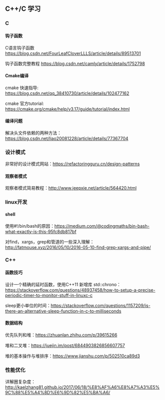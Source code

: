 ## C++/C 学习

### C

#### 钩子函数

C语言钩子函数
<https://blog.csdn.net/FourLeafCloverLLLS/article/details/89513701>

钩子函数完整教程
<https://blog.csdn.net/camly/article/details/1752798>

#### Cmake编译

cmake 快速指导: https://blog.csdn.net/qq_38410730/article/details/102477162

cmake 官方tutorial: https://cmake.org/cmake/help/v3.17/guide/tutorial/index.html

#### 编译问题

解决头文件依赖的两种方法：https://blog.csdn.net/liao20081228/article/details/77367704

### 设计模式

非常好的设计模式网站：https://refactoringguru.cn/design-patterns

#### 观察者模式

观察者模式简易教程：http://www.jeepxie.net/article/564420.html

### linux开发

#### shell

使用#!/bin/bash的原因：https://medium.com/@codingmaths/bin-bash-what-exactly-is-this-95fc8db817bf

对find，xargs，grep和管道的一些深入理解：http://fatmouse.xyz/2016/05/10/2016-05-10-find-grep-xargs-and-pipe/

### C++

#### 函数技巧

设计一个精确的延时函数，使用C++11 新增库 std::chrono：https://stackoverflow.com/questions/48937458/how-to-setup-a-precise-periodic-timer-to-monitor-stuff-in-linuxc-c

sleep更小单位的时间：https://stackoverflow.com/questions/1157209/is-there-an-alternative-sleep-function-in-c-to-milliseconds

#### 数据结构

优先队列和堆：https://zhuanlan.zhihu.com/p/39615266

堆和二叉堆：https://juejin.im/post/6844903826856607757

堆的基本操作与堆排序：https://www.jianshu.com/p/502510ca89d3



### 性能优化

详解圈复杂度： http://kaelzhang81.github.io/2017/06/18/%E8%AF%A6%E8%A7%A3%E5%9C%88%E5%A4%8D%E6%9D%82%E5%BA%A6/

